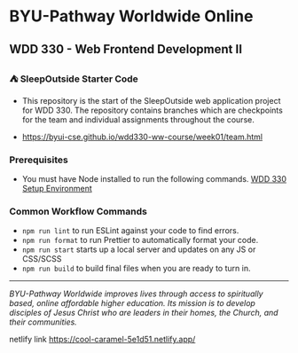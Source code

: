 # BYU-Pathway Worldwide Online
## WDD 330 - Web Frontend Development II

### ⛺ SleepOutside Starter Code

 - This repository is the start of the SleepOutside web application project for WDD 330. The repository contains branches which are checkpoints for the team and individual assignments throughout the course.

 - https://byui-cse.github.io/wdd330-ww-course/week01/team.html

### Prerequisites

- You must have Node installed to run the following commands.
[WDD 330 Setup Environment](https://byui-cse.github.io/wdd330-ww-course/intro/) 

### Common Workflow Commands

- `npm run lint` to run ESLint against your code to find errors.
- `npm run format` to run Prettier to automatically format your code.
- `npm run start` starts up a local server and updates on any JS or CSS/SCSS 
- `npm run build` to build final files when you are ready to turn in.


---
_BYU-Pathway Worldwide improves lives through access to spiritually based, online affordable higher education. Its mission is to develop disciples of Jesus Christ who are leaders in their homes, the Church, and their communities._


netlify link
https://cool-caramel-5e1d51.netlify.app/




